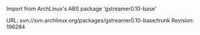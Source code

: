 Import from ArchLinux's ABS package 'gstreamer0.10-base'

URL: svn://svn.archlinux.org/packages/gstreamer0.10-base/trunk
Revision: 196284
